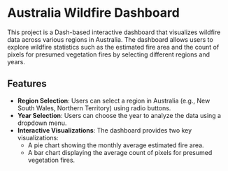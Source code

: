 # Australia Wildfire Dashboard

This project is a Dash-based interactive dashboard that visualizes wildfire data across various regions in Australia. The dashboard allows users to explore wildfire statistics such as the estimated fire area and the count of pixels for presumed vegetation fires by selecting different regions and years.

## Features

- **Region Selection**: Users can select a region in Australia (e.g., New South Wales, Northern Territory) using radio buttons.
- **Year Selection**: Users can choose the year to analyze the data using a dropdown menu.
- **Interactive Visualizations**: The dashboard provides two key visualizations:
  - A pie chart showing the monthly average estimated fire area.
  - A bar chart displaying the average count of pixels for presumed vegetation fires.
